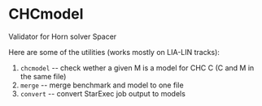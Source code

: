 # CHCmodel
Validator for Horn solver Spacer

Here are some of the utilities (works mostly on LIA-LIN tracks):
1. `chcmodel` -- check wether a given M is a model for CHC C (C and M in the same file)
2. `merge` -- merge benchmark and model to one file 
3. `convert` -- convert StarExec job output to models
